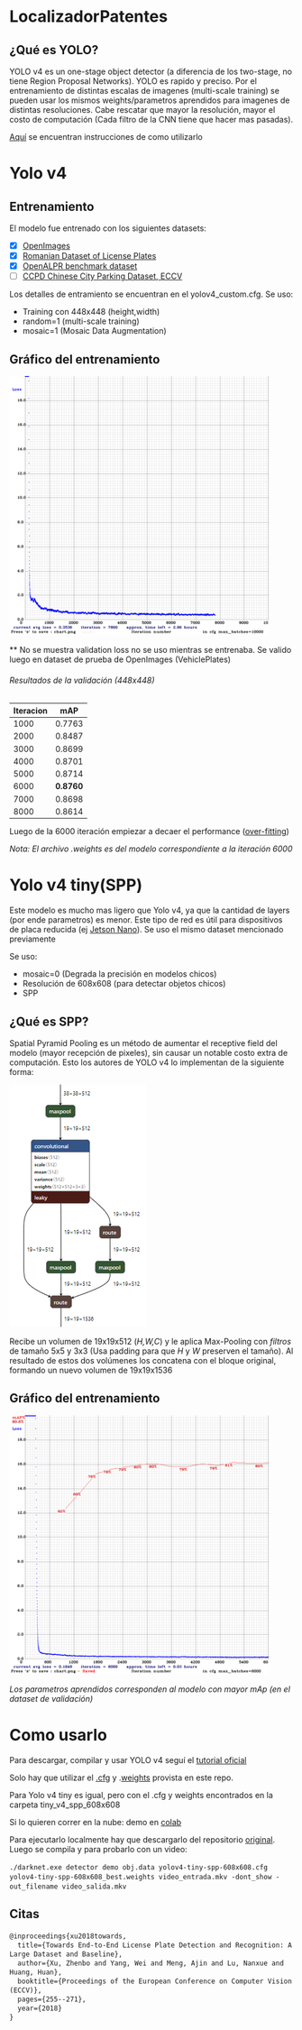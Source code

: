 # LocalizadorPatentes

## ¿Qué es YOLO?

YOLO v4 es un one-stage object detector (a diferencia de los two-stage, no tiene Region Proposal Networks). YOLO es rapido y preciso.
Por el entrenamiento de distintas escalas de imagenes (multi-scale training) se pueden usar los mismos weights/parametros aprendidos para imagenes de distintas resoluciones. Cabe rescatar que mayor la resolución, mayor el costo de computación (Cada filtro de la CNN tiene que hacer mas pasadas). 

[Aquí](#uso) se encuentran instrucciones de como utilizarlo

# Yolo v4

## Entrenamiento

El modelo fue entrenado con los siguientes datasets:
- [x] [OpenImages](https://storage.googleapis.com/openimages/web/download.html)
- [x] [Romanian Dataset of License Plates](https://github.com/RobertLucian/license-plate-dataset)
- [x] [OpenALPR benchmark dataset](https://github.com/openalpr/benchmarks)
- [ ] [CCPD Chinese City Parking Dataset, ECCV](https://github.com/detectRecog/CCPD)

Los detalles de entramiento se encuentran en el yolov4_custom.cfg.
Se uso:
* Training con 448x448 (height,width)
* random=1 (multi-scale training)
* mosaic=1 (Mosaic Data Augmentation)

## Gráfico del entrenamiento
<img src="training_chart.png" width="460" height="460">

** No se muestra validation loss no se uso mientras se entrenaba. Se valido luego en dataset de prueba de OpenImages (VehiclePlates)

###### Resultados de la validación (448x448)

| Iteracion  | mAP |
| ----------- | ----------- |
| 1000  | 0.7763  |
| 2000  | 0.8487  |
| 3000  | 0.8699  |
| 4000  | 0.8701  |
| 5000  | 0.8714  |
| 6000  | **0.8760**  |
| 7000  | 0.8698  |
| 8000  | 0.8614  |

Luego de la 6000 iteración empiezar a decaer el performance ([over-fitting](https://en.wikipedia.org/wiki/Overfitting))

*Nota: El archivo .weights es del modelo correspondiente a la iteración 6000*

# Yolo v4 tiny(SPP)

Este modelo es mucho mas ligero que Yolo v4, ya que la cantidad de layers (por ende parametros) es menor. Este tipo de red es útil para dispositivos de placa reducida (ej [Jetson Nano](https://www.nvidia.com/en-us/autonomous-machines/embedded-systems/jetson-nano/)). Se uso el mismo dataset mencionado previamente

Se uso:
* mosaic=0 (Degrada la precisión en modelos chicos)
* Resolución de 608x608 (para detectar objetos chicos) 
* SPP


## ¿Qué es SPP?

Spatial Pyramid Pooling es un método de aumentar el receptive field del modelo (mayor recepción de pixeles), sin causar un notable costo extra de computación. Esto los autores de YOLO v4 lo implementan de la siguiente forma:

<img src="tiny_v4_spp_608x608/imgs/SPP.png">

Recibe un volumen de 19x19x512 (*H,W,C*) y le aplica Max-Pooling con *filtros* de tamaño 5x5 y 3x3 (Usa padding para que *H* y *W* preserven el tamaño). Al resultado de estos dos volúmenes los concatena con el bloque original, formando un nuevo volumen de 19x19x1536

## Gráfico del entrenamiento

<img src="tiny_v4_spp_608x608/imgs/chart_yolov4-tiny-spp-608x608.png" width="460" height="460">

*Los parametros aprendidos corresponden al modelo con mayor mAp (en el dataset de validación)*

# <a name="uso"></a> Como usarlo

Para descargar, compilar y usar YOLO v4 seguí el [tutorial oficial](https://github.com/AlexeyAB/darknet)

Solo hay que utilizar el [.cfg](yolov4-custom.cfg) y .[weights](https://ufile.io/3fbpbqfh) provista en este repo.

Para Yolo v4 tiny es igual, pero con el .cfg y weights encontrados en la carpeta tiny_v4_spp_608x608

Si lo quieren correr en la nube: demo en [colab](https://colab.research.google.com/drive/12SimiWuyrB5hcxjJOJGTmxBblwI0-W5G?usp=sharing)

Para ejecutarlo localmente hay que descargarlo del repositorio [original](https://github.com/AlexeyAB/darknet). Luego se compila y para probarlo con un video: 

`./darknet.exe detector demo obj.data yolov4-tiny-spp-608x608.cfg yolov4-tiny-spp-608x608_best.weights video_entrada.mkv -dont_show -out_filename video_salida.mkv`

## Citas

```
@inproceedings{xu2018towards,
  title={Towards End-to-End License Plate Detection and Recognition: A Large Dataset and Baseline},
  author={Xu, Zhenbo and Yang, Wei and Meng, Ajin and Lu, Nanxue and Huang, Huan},
  booktitle={Proceedings of the European Conference on Computer Vision (ECCV)},
  pages={255--271},
  year={2018}
}
```
